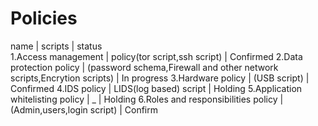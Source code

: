 # Policies
name | scripts | status                                                                   
1.Access management | policy(tor script,ssh script) | Confirmed
2.Data protection policy | (password schema,Firewall and other network scripts,Encrytion scripts) | In progress
3.Hardware policy | (USB script) | Confirmed
4.IDS policy | LIDS(log based) script | Holding
5.Application whitelisting policy | _ | Holding
6.Roles and responsibilities policy | (Admin,users,login script) | Confirm
